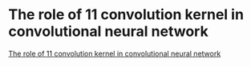 # The role of 11 convolution kernel in convolutional neural network
[The role of 11 convolution kernel in convolutional neural network](https://aiwithcloud.com/2022/09/19/the_role_of_11_convolution_kernel_in_convolutional_neural_network/)